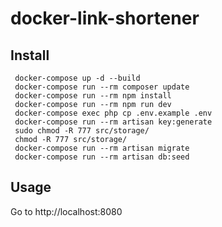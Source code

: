 # docker-link-shortener
## Install
```
 docker-compose up -d --build
 docker-compose run --rm composer update
 docker-compose run --rm npm install
 docker-compose run --rm npm run dev
 docker-compose exec php cp .env.example .env
 docker-compose run --rm artisan key:generate
 sudo chmod -R 777 src/storage/
 chmod -R 777 src/storage/
 docker-compose run --rm artisan migrate
 docker-compose run --rm artisan db:seed
 ```

## Usage
Go to http://localhost:8080
